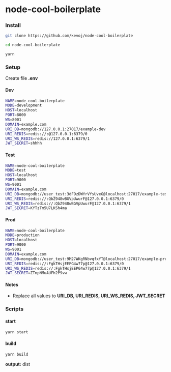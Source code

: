 # node-cool-boilerplate

### Install

```bash
git clone https://github.com/kevoj/node-cool-boilerplate
```
```bash
cd node-cool-boilerplate
```
```bash
yarn
```

### Setup

Create file **.env**

#### Dev

```bash
NAME=node-cool-boilerplate
MODE=development
HOST=localhost
PORT=8000
WS=8001
DOMAIN=example.com
URI_DB=mongodb://127.0.0.1:27017/example-dev
URI_REDIS=redis://:@127.0.0.1:6379/0
URI_WS_REDIS=redis://127.0.0.1:6379/1
JWT_SECRET=shhhh
```

#### Test

```bash
NAME=node-cool-boilerplate
MODE=test
HOST=localhost
PORT=9000
WS=9001
DOMAIN=example.com
URI_DB=mongodb://user_test:3dF9zDWYrVYsUveG@localhost:27017/example-test
URI_REDIS=redis://:QbZ948wBGVpUwurF@127.0.0.1:6379/0
URI_WS_REDIS=redis://:QbZ948wBGVpUwurF@127.0.0.1:6379/1
JWT_SECRET=KYTzTm5U7LKSh4ma
```

#### Prod

```bash
NAME=node-cool-boilerplate
MODE=production
HOST=localhost
PORT=9000
WS=9001
DOMAIN=example.com
URI_DB=mongodb://user_test:9M27WKgRNbvqfxYT@localhost:27017/example-prod
URI_REDIS=redis://:FgkTHsjEEPG4w77p@127.0.0.1:6379/0
URI_WS_REDIS=redis://:FgkTHsjEEPG4w77p@127.0.0.1:6379/1
JWT_SECRET=ZTnpNMuAUFh2P9vw
```
#### Notes
- Replace all values to **URI_DB, URI_REDIS, URI_WS_REDIS, JWT_SECRET**

### Scripts


#### start

```bash
yarn start
```

#### build

```bash
yarn build
```
**output:** dist